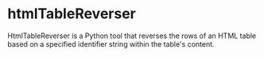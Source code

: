 # htmlTableReverser
HtmlTableReverser is a Python tool that reverses the rows of an HTML table based on a specified identifier string within the table's content.
